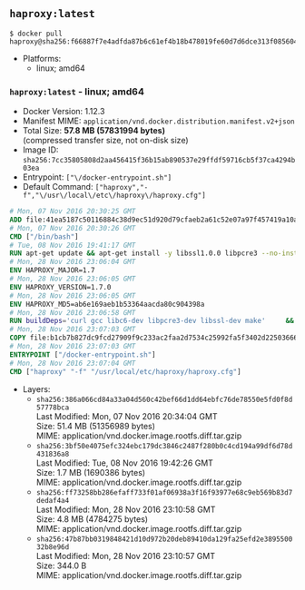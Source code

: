 ## `haproxy:latest`

```console
$ docker pull haproxy@sha256:f66887f7e4adfda87b6c61ef4b18b478019fe60d7d6dce313f085604cf83d34b
```

-	Platforms:
	-	linux; amd64

### `haproxy:latest` - linux; amd64

-	Docker Version: 1.12.3
-	Manifest MIME: `application/vnd.docker.distribution.manifest.v2+json`
-	Total Size: **57.8 MB (57831994 bytes)**  
	(compressed transfer size, not on-disk size)
-	Image ID: `sha256:7cc35805808d2aa456415f36b15ab890537e29ffdf59716cb5f37ca4294b03ea`
-	Entrypoint: `["\/docker-entrypoint.sh"]`
-	Default Command: `["haproxy","-f","\/usr\/local\/etc\/haproxy\/haproxy.cfg"]`

```dockerfile
# Mon, 07 Nov 2016 20:30:25 GMT
ADD file:41ea5187c50116884c38d9ec51d920d79cfaeb2a61c52e07a97f457419a10a4f in / 
# Mon, 07 Nov 2016 20:30:26 GMT
CMD ["/bin/bash"]
# Tue, 08 Nov 2016 19:41:17 GMT
RUN apt-get update && apt-get install -y libssl1.0.0 libpcre3 --no-install-recommends && rm -rf /var/lib/apt/lists/*
# Mon, 28 Nov 2016 23:06:04 GMT
ENV HAPROXY_MAJOR=1.7
# Mon, 28 Nov 2016 23:06:05 GMT
ENV HAPROXY_VERSION=1.7.0
# Mon, 28 Nov 2016 23:06:05 GMT
ENV HAPROXY_MD5=ab6e169aeb1b53364aacda80c904398a
# Mon, 28 Nov 2016 23:06:58 GMT
RUN buildDeps='curl gcc libc6-dev libpcre3-dev libssl-dev make' 	&& set -x 	&& apt-get update && apt-get install -y $buildDeps --no-install-recommends && rm -rf /var/lib/apt/lists/* 	&& curl -SL "http://www.haproxy.org/download/${HAPROXY_MAJOR}/src/haproxy-${HAPROXY_VERSION}.tar.gz" -o haproxy.tar.gz 	&& echo "${HAPROXY_MD5}  haproxy.tar.gz" | md5sum -c 	&& mkdir -p /usr/src/haproxy 	&& tar -xzf haproxy.tar.gz -C /usr/src/haproxy --strip-components=1 	&& rm haproxy.tar.gz 	&& make -C /usr/src/haproxy 		TARGET=linux2628 		USE_PCRE=1 PCREDIR= 		USE_OPENSSL=1 		USE_ZLIB=1 		all 		install-bin 	&& mkdir -p /usr/local/etc/haproxy 	&& cp -R /usr/src/haproxy/examples/errorfiles /usr/local/etc/haproxy/errors 	&& rm -rf /usr/src/haproxy 	&& apt-get purge -y --auto-remove $buildDeps
# Mon, 28 Nov 2016 23:07:03 GMT
COPY file:b1cb7b827dc9fcd27909f9c233ac2faa2d7534c25992fa5f3402d22503666d6d in / 
# Mon, 28 Nov 2016 23:07:03 GMT
ENTRYPOINT ["/docker-entrypoint.sh"]
# Mon, 28 Nov 2016 23:07:04 GMT
CMD ["haproxy" "-f" "/usr/local/etc/haproxy/haproxy.cfg"]
```

-	Layers:
	-	`sha256:386a066cd84a33a04d560c42bef66d1dd64ebfc76de78550e5fd0f8d57778bca`  
		Last Modified: Mon, 07 Nov 2016 20:34:04 GMT  
		Size: 51.4 MB (51356989 bytes)  
		MIME: application/vnd.docker.image.rootfs.diff.tar.gzip
	-	`sha256:3bf50e4075efc324ebc179dc3846c2487f280b0c4cd194a99df6d78d431836a8`  
		Last Modified: Tue, 08 Nov 2016 19:42:26 GMT  
		Size: 1.7 MB (1690386 bytes)  
		MIME: application/vnd.docker.image.rootfs.diff.tar.gzip
	-	`sha256:ff73258bb286efaff733f01af06938a3f16f93977e68c9eb569b83d7dedaf4a4`  
		Last Modified: Mon, 28 Nov 2016 23:10:58 GMT  
		Size: 4.8 MB (4784275 bytes)  
		MIME: application/vnd.docker.image.rootfs.diff.tar.gzip
	-	`sha256:47b87bb0319848421d10d972b20deb89410da129fa25efd2e389550032b8e96d`  
		Last Modified: Mon, 28 Nov 2016 23:10:57 GMT  
		Size: 344.0 B  
		MIME: application/vnd.docker.image.rootfs.diff.tar.gzip
